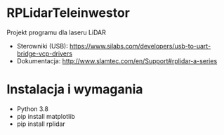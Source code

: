 # RPLidarTeleinwestor
Projekt programu dla laseru LiDAR

- Sterowniki (USB): https://www.silabs.com/developers/usb-to-uart-bridge-vcp-drivers
- Dokumentacja: http://www.slamtec.com/en/Support#rplidar-a-series

# Instalacja i wymagania
- Python 3.8
- pip install matplotlib
- pip install rplidar
